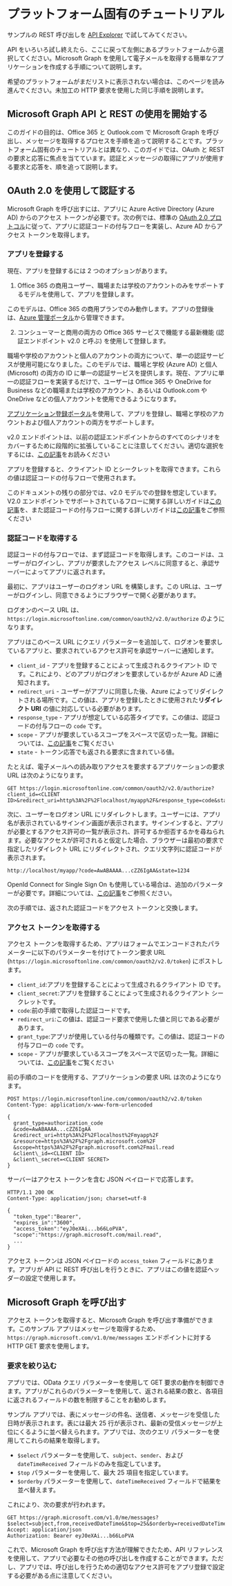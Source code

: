 # プラットフォーム固有のチュートリアル

サンプルの REST 呼び出しを [API Explorer](https://graph.microsoft.io/graph-explorer) で試してみてください。

API をいろいろ試し終えたら、ここに戻って左側にあるプラットフォームから選択してください。Microsoft Graph を使用して電子メールを取得する簡単なアプリケーションを作成する手順について説明します。

希望のプラットフォームがまだリストに表示されない場合は、このページを読み進んでください。未加工の HTTP 要求を使用した同じ手順を説明します。

## Microsoft Graph API と REST の使用を開始する

このガイドの目的は、Office 365 と Outlook.com で Microsoft Graph を呼び出し、メッセージを取得するプロセスを手順を追って説明することです。プラットフォーム固有のチュートリアルとは異なり、このガイドでは、OAuth と REST の要求と応答に焦点を当てています。認証とメッセージの取得にアプリが使用する要求と応答を、順を追って説明します。

## OAuth 2.0 を使用して認証する

Microsoft Graph を呼び出すには、アプリに Azure Active Directory (Azure AD) からのアクセス トークンが必要です。次の例では、標準の [OAuth 2.0 プロトコル](http://tools.ietf.org/html/rfc6749)に従って、アプリに認証コードの付与フローを実装し、Azure AD からアクセス トークンを取得します。

### アプリを登録する

現在、アプリを登録するには 2 つのオプションがあります。

  1. Office 365 の商用ユーザー、職場または学校のアカウントのみをサポートするモデルを使用して、アプリを登録します。
 
  このモデルは、Office 365 の商用プランでのみ動作します。アプリの登録後は、[Azure 管理ポータル](https://manage.windowsazure.com)から管理できます。

  2. コンシューマーと商用の両方の Office 365 サービスで機能する最新機能 (認証エンドポイント v2.0 と呼ぶ) を使用して登録します。
 
  職場や学校のアカウントと個人のアカウントの両方について、単一の認証サービスが使用可能になりました。このモデルでは、職場と学校 (Azure AD) と個人 (Microsoft) の両方の ID に単一の認証サービスを提供します。現在、アプリに単一の認証フローを実装するだけで、ユーザーは Office 365 や OneDrive for Business などの職場または学校のアカウント、あるいは Outlook.com や OneDrive などの個人アカウントを使用できるようになります。
   
[アプリケーション登録ポータル](https://apps.dev.microsoft.com/)を使用して、アプリを登録し、職場と学校のアカウントおよび個人アカウントの両方をサポートします。

v2.0 エンドポイントは、以前の認証エンドポイントからのすべてのシナリオをカバーするために段階的に拡張していることに注意してください。適切な選択をするには、[この記事](https://azure.microsoft.com/en-us/documentation/articles/active-directory-v2-limitations/)をお読みください

アプリを登録すると、クライアント ID とシークレットを取得できます。これらの値は認証コードの付与フローで使用されます。

このドキュメントの残りの部分では、v2.0 モデルでの登録を想定しています。V2.0 エンドポイントでサポートされているフローに関する詳しいガイドは[この記事](https://azure.microsoft.com/en-us/documentation/articles/active-directory-v2-flows/)を、また認証コードの付与フローに関する詳しいガイドは[この記事](https://azure.microsoft.com/en-us/documentation/articles/active-directory-v2-protocols-oauth-code/)をご参照ください

### 認証コードを取得する

認証コードの付与フローでは、まず認証コードを取得します。このコードは、ユーザーがログインし、アプリが要求したアクセス レベルに同意すると、承認サーバーによってアプリに返されます。

最初に、アプリはユーザーのログオン URL を構築します。この URLは、ユーザーがログインし、同意できるようにブラウザーで開く必要があります。

ログオンのベース URL は、`https://login.microsoftonline.com/common/oauth2/v2.0/authorize` のようになります。

アプリはこのベース URL にクエリ パラメーターを追加して、ログオンを要求しているアプリと、要求されているアクセス許可を承認サーバーに通知します。

- `client_id` - アプリを登録することによって生成されるクライアント ID です。これにより、どのアプリがログオンを要求しているかが Azure AD に通知されます。
- `redirect_uri` - ユーザーがアプリに同意した後、Azure によってリダイレクトされる場所です。この値は、アプリを登録したときに使用された**リダイレクト URI** の値に対応している必要があります。
- `response_type` - アプリが想定している応答タイプです。この値は、認証コードの付与フローの `code` です。
- `scope` - アプリが要求しているスコープをスペースで区切った一覧。詳細については、[この記事](https://azure.microsoft.com/en-us/documentation/articles/active-directory-v2-scopes/)をご覧ください
- `state` - トークン応答でも返される要求に含まれている値。

たとえば、電子メールへの読み取りアクセスを要求するアプリケーションの要求 URL は次のようになります。

```http
GET https://login.microsoftonline.com/common/oauth2/v2.0/authorize?client_id=<CLIENT ID>&redirect_uri=http%3A%2F%2Flocalhost/myapp%2F&response_type=code&state=1234&scope=https%3A%2F%2Fgraph.microsoft.com%2Fmail.read
```

次に、ユーザーをログオン URL にリダイレクトします。ユーザーには、アプリ名が表示されているサインイン画面が表示されます。サインインすると、アプリが必要とするアクセス許可の一覧が表示され、許可するか拒否するかを尋ねられます。必要なアクセスが許可されると仮定した場合、ブラウザーは最初の要求で指定したリダイレクト URL にリダイレクトされ、クエリ文字列に認証コードが表示されます。

```http
http://localhost/myapp/?code=AwABAAAA...cZZ6IgAA&state=1234
```

OpenId Connect for Single Sign On も使用している場合は、追加のパラメーターが必要です。詳細については、[この記事](https://azure.microsoft.com/en-us/documentation/articles/active-directory-v2-protocols-oidc/)をご参照ください。 

次の手順では、返された認証コードをアクセス トークンと交換します。

### アクセス トークンを取得する

アクセス トークンを取得するため、アプリはフォームでエンコードされたパラメーターに以下のパラメーターを付けてトークン要求 URL (`https://login.microsoftonline.com/common/oauth2/v2.0/token`) にポストします。

- `client_id`:アプリを登録することによって生成されるクライアント ID です。
- `client_secret`:アプリを登録することによって生成されるクライアント シークレットです。
- `code`:前の手順で取得した認証コードです。
- `redirect_uri`:この値は、認証コード要求で使用した値と同じである必要があります。
- `grant_type`:アプリが使用している付与の種類です。この値は、認証コードの付与フローの `code` です。
- `scope` - アプリが要求しているスコープをスペースで区切った一覧。詳細については、[この記事](https://azure.microsoft.com/en-us/documentation/articles/active-directory-v2-scopes/)をご覧ください

前の手順のコードを使用する、アプリケーションの要求 URL は次のようになります。

```http
POST https://login.microsoftonline.com/common/oauth2/v2.0/token
Content-Type: application/x-www-form-urlencoded

{
  grant_type=authorization_code
  &code=AwABAAAA...cZZ6IgAA
  &redirect_uri=http%3A%2F%2Flocalhost%2Fmyapp%2F
  &resource=https%3A%2F%2Fgraph.microsoft.com%2F
  &scope=https%3A%2F%2Fgraph.microsoft.com%2Fmail.read
  &client\_id=<CLIENT ID>
  &client\_secret=<CLIENT SECRET>
}
```

サーバーはアクセス トークンを含む JSON ペイロードで応答します。

```http
HTTP/1.1 200 OK
Content-Type: application/json; charset=utf-8

{
  "token_type":"Bearer",
  "expires_in":"3600",
  "access_token":"eyJ0eXAi...b66LoPVA",
  "scope":"https://graph.microsoft.com/mail.read",
  ...
}
```

アクセス トークンは JSON ペイロードの `access_token` フィールドにあります。アプリが API に REST 呼び出しを行うときに、アプリはこの値を認証ヘッダーの設定で使用します。

## Microsoft Graph を呼び出す

アクセス トークンを取得すると、Microsoft Graph を呼び出す準備ができます。このサンプル アプリはメッセージを取得するため、`https://graph.microsoft.com/v1.0/me/messages` エンドポイントに対する HTTP GET 要求を使用します。

### 要求を絞り込む

アプリでは、OData クエリ パラメーターを使用して GET 要求の動作を制御できます。アプリがこれらのパラメーターを使用して、返される結果の数と、各項目に返されるフィールドの数を制限することをお勧めします。 

サンプル アプリでは、表にメッセージの件名、送信者、メッセージを受信した日時が表示されます。表には最大 25 行が表示され、最新の受信メッセージが上位にくるように並べ替えられます。アプリでは、次のクエリ パラメーターを使用してこれらの結果を取得します。

- `$select` パラメーターを使用して、`subject`、`sender`、および `dateTimeReceived` フィールドのみを指定しています。
- `$top` パラメーターを使用して、最大 25 項目を指定しています。
- `$orderby` パラメーターを使用して、`dateTimeReceived` フィールドで結果を並べ替えます。

これにより、次の要求が行われます。

```http
GET https://graph.microsoft.com/v1.0/me/messages?$select=subject,from,receivedDateTime&$top=25&$orderby=receivedDateTime%20DESC
Accept: application/json
Authorization: Bearer eyJ0eXAi...b66LoPVA
```

これで、Microsoft Graph を呼び出す方法が理解できたため、API リファレンスを使用して、アプリで必要なその他の呼び出しを作成することができます。ただし、アプリでは、呼び出しを行うための適切なアクセス許可をアプリ登録で設定する必要がある点に注意してください。



